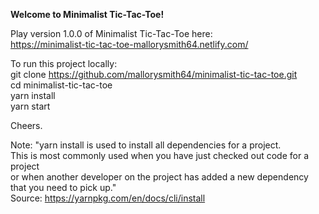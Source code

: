 **Welcome to Minimalist Tic-Tac-Toe!**

Play version 1.0.0 of Minimalist Tic-Tac-Toe here: </br>
https://minimalist-tic-tac-toe-mallorysmith64.netlify.com/

To run this project locally: </br>
git clone https://github.com/mallorysmith64/minimalist-tic-tac-toe.git </br>
cd minimalist-tic-tac-toe </br>
yarn install </br>
yarn start </br>

Cheers. </br>


Note: "yarn install is used to install all dependencies for a project. </br>
This is most commonly used when you have just checked out code for a project </br>
or when another developer on the project has added a new dependency that you need to pick up." </br>
Source: https://yarnpkg.com/en/docs/cli/install
